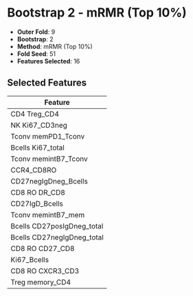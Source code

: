 # Bootstrap 2 - mRMR (Top 10%)

- **Outer Fold**: 9
- **Bootstrap**: 2
- **Method**: mRMR (Top 10%)
- **Fold Seed**: 51
- **Features Selected**: 16

## Selected Features

| Feature |
|---------|
| CD4 Treg_CD4 |
| NK Ki67_CD3neg |
| Tconv memPD1_Tconv |
| Bcells Ki67_total |
| Tconv memintB7_Tconv |
| CCR4_CD8RO |
| CD27negIgDneg_Bcells |
| CD8 RO DR_CD8 |
| CD27IgD_Bcells |
| Tconv memintB7_mem |
| Bcells CD27posIgDneg_total |
| Bcells CD27negIgDneg_total |
| CD8 RO CD27_CD8 |
| Ki67_Bcells |
| CD8 RO CXCR3_CD3 |
| Treg memory_CD4 |
